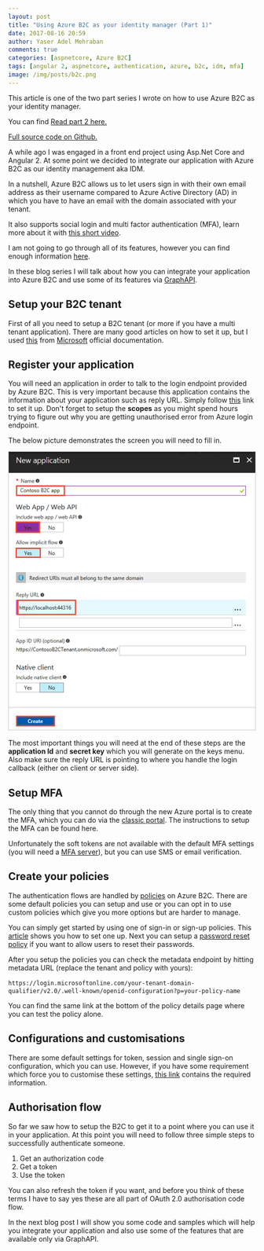 ```yaml
---
layout: post
title: "Using Azure B2C as your identity manager (Part 1)"
date: 2017-08-16 20:59
author: Yaser Adel Mehraban
comments: true
categories: [aspnetcore, Azure B2C]
tags: [angular 2, aspnetcore, authentication, azure, b2c, idm, mfa]
image: /img/posts/b2c.png
---
```

This article is one of the two part series I wrote on how to use Azure B2C as your identity manager.

You can find [Read part 2 here.](/2017-08-21-using-azure-b2c-identity-manager-part-2/)

[Full source code on Github.](https://github.com/YAdelMehraban/Angular4AzureB2C)

A while ago I was engaged in a front end project using Asp.Net Core and Angular 2. At some point we decided to integrate our application with Azure B2C as our identity management aka IDM.

In a nutshell, Azure B2C allows us to let users sign in with their own email address as their username compared to Azure Active Directory (AD) in which you have to have an email with the domain associated with your tenant. 

It also supports social login and multi factor authentication (MFA), learn more about it with [this short video](https://docs.microsoft.com/en-us/azure/multi-factor-authentication/multi-factor-authentication).

I am not going to go through all of its features, however you can find enough information [here](https://azure.microsoft.com/en-au/services/active-directory-b2c/).

In these blog series I will talk about how you can integrate your application into Azure B2C and use some of its features via [GraphAPI](https://docs.microsoft.com/en-us/azure/active-directory/develop/active-directory-graph-api).

## Setup your B2C tenant

First of all you need to setup a B2C tenant (or more if you have a multi tenant application). There are many good articles on how to set it up, but I used [this](https://docs.microsoft.com/en-us/azure/active-directory-b2c/active-directory-b2c-get-started) from [Microsoft](https://www.microsoft.com/en-au) official documentation.

## Register your application

You will need an application in order to talk to the login endpoint provided by Azure B2C. This is very important because this application contains the information about your application such as reply URL. Simply follow [this](https://docs.microsoft.com/en-us/azure/active-directory-b2c/active-directory-b2c-app-registration#navigate-to-b2c-settings) link to set it up. Don't forget to setup the **scopes** as you might spend hours trying to figure out why you are getting unauthorised error from Azure login endpoint.

The below picture demonstrates the screen you will need to fill in.

![New B2C App](/img/posts/b2c-new-app-settings.png)

The most important things you will need at the end of these steps are the **application Id** and **secret key** which you will generate on the keys menu. Also make sure the reply URL is pointing to where you handle the login callback (either on client or server side).

## Setup MFA

The only thing that you cannot do through the new Azure portal is to create the MFA, which you can do via the [classic portal](https://manage.windowsazure.com/). The instructions to setup the MFA can be found here. 

Unfortunately the soft tokens are not available with the default MFA settings (you will need a [MFA server](https://docs.microsoft.com/en-us/azure/multi-factor-authentication/multi-factor-authentication-get-started)), but you can use SMS or email verification.

## Create your policies

The authentication flows are handled by [policies](https://docs.microsoft.com/en-us/azure/active-directory-b2c/active-directory-b2c-reference-policies) on Azure B2C. There are some default policies you can setup and use or you can opt in to use custom policies which give you more options but are harder to manage.

You can simply get started by using one of sign-in or sign-up policies. This [article](https://docs.microsoft.com/en-us/azure/active-directory-b2c/active-directory-b2c-reference-policies) shows you how to set one up. Next you can setup a [password reset policy](https://docs.microsoft.com/en-us/azure/active-directory-b2c/active-directory-b2c-reference-policies#create-a-password-reset-policy) if you want to allow users to reset their passwords.

After you setup the policies you can check the metadata endpoint by hitting metadata URL (replace the tenant and policy with yours):

    https://login.microsoftonline.com/your-tenant-domain-qualifier/v2.0/.well-known/openid-configuration?p=your-policy-name

You can find the same link at the bottom of the policy details page where you can test the policy alone.

## Configurations and customisations

There are some default settings for token, session and single sign-on configuration, which you can use. However, if you have some requirement which force you to customise these settings, [this link](https://docs.microsoft.com/en-us/azure/active-directory-b2c/active-directory-b2c-token-session-sso) contains the required information.

## Authorisation flow

So far we saw how to setup the B2C to get it to a point where you can use it in your application. At this point you will need to follow three simple steps to successfully authenticate someone.

1.  Get an authorization code
2.  Get a token
3.  Use the token

You can also refresh the token if you want, and before you think of these terms I have to say yes these are all part of OAuth 2.0 authorisation code flow.

In the next blog post I will show you some code and samples which will help you integrate your application and also use some of the features that are available only via GraphAPI.